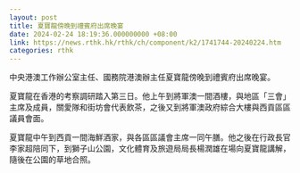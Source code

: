 ```yaml
---
layout: post
title: 夏寶龍傍晚到禮賓府出席晚宴
date: 2024-02-24 18:19:36.000000000 +08:00
link: https://news.rthk.hk/rthk/ch/component/k2/1741744-20240224.htm
categories: rthk
---
```


中央港澳工作辦公室主任、國務院港澳辦主任夏寶龍傍晚到禮賓府出席晚宴。

夏寶龍在香港的考察調研踏入第三日。他上午到將軍澳一間酒樓，與地區「三會」主席及成員，關愛隊和街坊會代表飲茶，之後又到將軍澳政府綜合大樓與西貢區區議員會面。

夏寶龍中午到西貢一間海鮮酒家，與各區區議會主席一同午膳。他之後在行政長官李家超陪同下，到獅子山公園，文化體育及旅遊局局長楊潤雄在場向夏寶龍講解，隨後在公園的草地合照。

